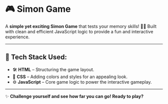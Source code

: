 # 🎮 **Simon Game**  

A **simple yet exciting Simon Game** that tests your memory skills! 🧠✨ Built with clean and efficient JavaScript logic to provide a fun and interactive experience.  

---

## 🚀 **Tech Stack Used**:  
- 🛠️ **HTML** – Structuring the game layout.  
- 🎨 **CSS** – Adding colors and styles for an appealing look.  
- ⚙️ **JavaScript** – Core game logic to power the interactive gameplay.  

---

✨ **Challenge yourself and see how far you can go! Ready to play?**  
